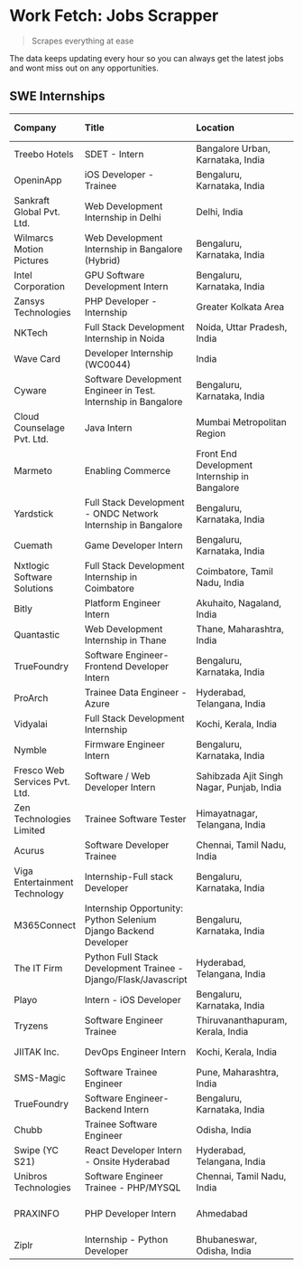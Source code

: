 # Work Fetch: Jobs Scrapper
> Scrapes everything at ease

The data keeps updating every hour so you can always get the latest jobs and wont miss out on any opportunities.

## SWE Internships
<!--START_SECTION:workfetch-->
| Company                       | Title                                                            | Location                                  | Link                                                                                                                                                                                                                                                                               | Date Posted   |
|:------------------------------|:-----------------------------------------------------------------|:------------------------------------------|:-----------------------------------------------------------------------------------------------------------------------------------------------------------------------------------------------------------------------------------------------------------------------------------|:--------------|
| Treebo Hotels                 | SDET - Intern                                                    | Bangalore Urban, Karnataka, India         | [Apply](https://in.linkedin.com/jobs/view/sdet-intern-at-treebo-hotels-3902832257?position=11&pageNum=0&refId=zLqMUTWCG4uChrkOZ8z%2BEg%3D%3D&trackingId=cEGS41ACVPSIteJ3k9DPMQ%3D%3D&trk=public_jobs_jserp-result_search-card)                                                     | 2024-04-19    |
| OpeninApp                     | iOS Developer - Trainee                                          | Bengaluru, Karnataka, India               | [Apply](https://in.linkedin.com/jobs/view/ios-developer-trainee-at-openinapp-3905313040?position=39&pageNum=0&refId=zLqMUTWCG4uChrkOZ8z%2BEg%3D%3D&trackingId=cbX2ordK2q95AKMJci3B%2BA%3D%3D&trk=public_jobs_jserp-result_search-card)                                             | 2024-04-18    |
| Sankraft Global Pvt. Ltd.     | Web Development Internship in Delhi                              | Delhi, India                              | [Apply](https://in.linkedin.com/jobs/view/web-development-internship-in-delhi-at-sankraft-global-pvt-ltd-3904333078?position=26&pageNum=0&refId=zLqMUTWCG4uChrkOZ8z%2BEg%3D%3D&trackingId=gj%2BuHMpH%2FcjcBddwMhsPgw%3D%3D&trk=public_jobs_jserp-result_search-card)               | 2024-04-17    |
| Wilmarcs Motion Pictures      | Web Development Internship in Bangalore (Hybrid)                 | Bengaluru, Karnataka, India               | [Apply](https://in.linkedin.com/jobs/view/web-development-internship-in-bangalore-hybrid-at-wilmarcs-motion-pictures-3904333111?position=45&pageNum=0&refId=zLqMUTWCG4uChrkOZ8z%2BEg%3D%3D&trackingId=aIpppA9gdA4S%2BsHmFR0fmg%3D%3D&trk=public_jobs_jserp-result_search-card)     | 2024-04-17    |
| Intel Corporation             | GPU Software Development Intern                                  | Bengaluru, Karnataka, India               | [Apply](https://in.linkedin.com/jobs/view/gpu-software-development-intern-at-intel-corporation-3901182417?position=54&pageNum=0&refId=zLqMUTWCG4uChrkOZ8z%2BEg%3D%3D&trackingId=0G%2FmWhFUBnd%2BaKZcXu1ERA%3D%3D&trk=public_jobs_jserp-result_search-card)                         | 2024-04-16    |
| Zansys Technologies           | PHP Developer - Internship                                       | Greater Kolkata Area                      | [Apply](https://in.linkedin.com/jobs/view/php-developer-internship-at-zansys-technologies-3897753239?position=4&pageNum=0&refId=zLqMUTWCG4uChrkOZ8z%2BEg%3D%3D&trackingId=cd1WZl8qzdjJytJK1i5ohQ%3D%3D&trk=public_jobs_jserp-result_search-card)                                   | 2024-04-15    |
| NKTech                        | Full Stack Development Internship in Noida                       | Noida, Uttar Pradesh, India               | [Apply](https://in.linkedin.com/jobs/view/full-stack-development-internship-in-noida-at-nktech-3901648170?position=20&pageNum=0&refId=zLqMUTWCG4uChrkOZ8z%2BEg%3D%3D&trackingId=EtAaIJWQ3I7AqeKb4RgQUg%3D%3D&trk=public_jobs_jserp-result_search-card)                             | 2024-04-15    |
| Wave Card                     | Developer Internship (WC0044)                                    | India                                     | [Apply](https://in.linkedin.com/jobs/view/developer-internship-wc0044-at-wave-card-3900079966?position=25&pageNum=0&refId=zLqMUTWCG4uChrkOZ8z%2BEg%3D%3D&trackingId=6Q9rW7T8yTeyhK7qDoVdGw%3D%3D&trk=public_jobs_jserp-result_search-card)                                         | 2024-04-15    |
| Cyware                        | Software Development Engineer in Test. Internship in Bangalore   | Bengaluru, Karnataka, India               | [Apply](https://in.linkedin.com/jobs/view/software-development-engineer-in-test-internship-in-bangalore-at-cyware-3899870294?position=12&pageNum=0&refId=zLqMUTWCG4uChrkOZ8z%2BEg%3D%3D&trackingId=NqThf85XuJ8EFNTwFnukEQ%3D%3D&trk=public_jobs_jserp-result_search-card)          | 2024-04-14    |
| Cloud Counselage Pvt. Ltd.    | Java Intern                                                      | Mumbai Metropolitan Region                | [Apply](https://in.linkedin.com/jobs/view/java-intern-at-cloud-counselage-pvt-ltd-3896025667?position=18&pageNum=0&refId=zLqMUTWCG4uChrkOZ8z%2BEg%3D%3D&trackingId=Dcrqjl4F17mjtSezJz1wdw%3D%3D&trk=public_jobs_jserp-result_search-card)                                          | 2024-04-12    |
| Marmeto | Enabling Commerce   | Front End Development Internship in Bangalore                    | Bengaluru, Karnataka, India               | [Apply](https://in.linkedin.com/jobs/view/front-end-development-internship-in-bangalore-at-marmeto-enabling-commerce-3896972009?position=24&pageNum=0&refId=zLqMUTWCG4uChrkOZ8z%2BEg%3D%3D&trackingId=nM5AJanrHFUBgkMBIqjeGw%3D%3D&trk=public_jobs_jserp-result_search-card)       | 2024-04-12    |
| Yardstick                     | Full Stack Development - ONDC Network Internship in Bangalore    | Bengaluru, Karnataka, India               | [Apply](https://in.linkedin.com/jobs/view/full-stack-development-ondc-network-internship-in-bangalore-at-yardstick-3896968509?position=57&pageNum=0&refId=zLqMUTWCG4uChrkOZ8z%2BEg%3D%3D&trackingId=YOghYBUzxtaZ59z6PS1N0w%3D%3D&trk=public_jobs_jserp-result_search-card)         | 2024-04-12    |
| Cuemath                       | Game Developer Intern                                            | Bengaluru, Karnataka, India               | [Apply](https://in.linkedin.com/jobs/view/game-developer-intern-at-cuemath-3882809457?position=30&pageNum=0&refId=zLqMUTWCG4uChrkOZ8z%2BEg%3D%3D&trackingId=VY%2BC1XuMf%2FAYJIQFE6XXsg%3D%3D&trk=public_jobs_jserp-result_search-card)                                             | 2024-04-11    |
| Nxtlogic Software Solutions   | Full Stack Development Internship in Coimbatore                  | Coimbatore, Tamil Nadu, India             | [Apply](https://in.linkedin.com/jobs/view/full-stack-development-internship-in-coimbatore-at-nxtlogic-software-solutions-3895226166?position=47&pageNum=0&refId=zLqMUTWCG4uChrkOZ8z%2BEg%3D%3D&trackingId=kZNQGwiHT6Y9fytZ7InmKw%3D%3D&trk=public_jobs_jserp-result_search-card)   | 2024-04-11    |
| Bitly                         | Platform Engineer Intern                                         | Akuhaito, Nagaland, India                 | [Apply](https://in.linkedin.com/jobs/view/platform-engineer-intern-at-bitly-3891638262?position=3&pageNum=0&refId=zLqMUTWCG4uChrkOZ8z%2BEg%3D%3D&trackingId=D3x%2FYzgf83IspKMo6lO9dw%3D%3D&trk=public_jobs_jserp-result_search-card)                                               | 2024-04-09    |
| Quantastic                    | Web Development Internship in Thane                              | Thane, Maharashtra, India                 | [Apply](https://in.linkedin.com/jobs/view/web-development-internship-in-thane-at-quantastic-3888221292?position=31&pageNum=0&refId=zLqMUTWCG4uChrkOZ8z%2BEg%3D%3D&trackingId=Q9izfzQ2Lhd1wQhHygrp5w%3D%3D&trk=public_jobs_jserp-result_search-card)                                | 2024-04-08    |
| TrueFoundry                   | Software Engineer- Frontend Developer Intern                     | Bengaluru, Karnataka, India               | [Apply](https://in.linkedin.com/jobs/view/software-engineer-frontend-developer-intern-at-truefoundry-3887320206?position=53&pageNum=0&refId=zLqMUTWCG4uChrkOZ8z%2BEg%3D%3D&trackingId=ycgx%2B203Yt2J73k%2B2C48RA%3D%3D&trk=public_jobs_jserp-result_search-card)                   | 2024-04-05    |
| ProArch                       | Trainee Data Engineer - Azure                                    | Hyderabad, Telangana, India               | [Apply](https://in.linkedin.com/jobs/view/trainee-data-engineer-azure-at-proarch-3883101349?position=37&pageNum=0&refId=zLqMUTWCG4uChrkOZ8z%2BEg%3D%3D&trackingId=b5Eu01rEARnSMoU5tkg%2FyQ%3D%3D&trk=public_jobs_jserp-result_search-card)                                         | 2024-04-03    |
| Vidyalai                      | Full Stack Development Internship                                | Kochi, Kerala, India                      | [Apply](https://in.linkedin.com/jobs/view/full-stack-development-internship-at-vidyalai-3879794351?position=50&pageNum=0&refId=zLqMUTWCG4uChrkOZ8z%2BEg%3D%3D&trackingId=nhVlDG%2F1aNeR4qOdXDcITg%3D%3D&trk=public_jobs_jserp-result_search-card)                                  | 2024-04-03    |
| Nymble                        | Firmware Engineer Intern                                         | Bengaluru, Karnataka, India               | [Apply](https://in.linkedin.com/jobs/view/firmware-engineer-intern-at-nymble-3877869812?position=60&pageNum=0&refId=zLqMUTWCG4uChrkOZ8z%2BEg%3D%3D&trackingId=k6xZwxJCXf9pP9yZ%2BrpHXg%3D%3D&trk=public_jobs_jserp-result_search-card)                                             | 2024-04-02    |
| Fresco Web Services Pvt. Ltd. | Software / Web Developer Intern                                  | Sahibzada Ajit Singh Nagar, Punjab, India | [Apply](https://in.linkedin.com/jobs/view/software-web-developer-intern-at-fresco-web-services-pvt-ltd-3880552598?position=16&pageNum=0&refId=zLqMUTWCG4uChrkOZ8z%2BEg%3D%3D&trackingId=3a8uL%2FXb51JLIAmzXQn0xw%3D%3D&trk=public_jobs_jserp-result_search-card)                   | 2024-04-01    |
| Zen Technologies Limited      | Trainee Software  Tester                                         | Himayatnagar, Telangana, India            | [Apply](https://in.linkedin.com/jobs/view/trainee-software-tester-at-zen-technologies-limited-3872100214?position=2&pageNum=0&refId=zLqMUTWCG4uChrkOZ8z%2BEg%3D%3D&trackingId=YvtlhzsD91s3aXTSSF9YgA%3D%3D&trk=public_jobs_jserp-result_search-card)                               | 2024-03-26    |
| Acurus                        | Software Developer Trainee                                       | Chennai, Tamil Nadu, India                | [Apply](https://in.linkedin.com/jobs/view/software-developer-trainee-at-acurus-3871400616?position=55&pageNum=0&refId=zLqMUTWCG4uChrkOZ8z%2BEg%3D%3D&trackingId=FazN%2Fo%2FFARJQ%2BBihPwVGHw%3D%3D&trk=public_jobs_jserp-result_search-card)                                       | 2024-03-26    |
| Viga Entertainment Technology | Internship-Full stack Developer                                  | Bengaluru, Karnataka, India               | [Apply](https://in.linkedin.com/jobs/view/internship-full-stack-developer-at-viga-entertainment-technology-3870669789?position=36&pageNum=0&refId=zLqMUTWCG4uChrkOZ8z%2BEg%3D%3D&trackingId=oU%2B1Dajay05tVn1q6aHhGg%3D%3D&trk=public_jobs_jserp-result_search-card)               | 2024-03-25    |
| M365Connect                   | Internship Opportunity: Python Selenium Django Backend Developer | Bengaluru, Karnataka, India               | [Apply](https://in.linkedin.com/jobs/view/internship-opportunity-python-selenium-django-backend-developer-at-m365connect-3868219387?position=42&pageNum=0&refId=zLqMUTWCG4uChrkOZ8z%2BEg%3D%3D&trackingId=TJTEWDAwKcIxmcARaWT02Q%3D%3D&trk=public_jobs_jserp-result_search-card)   | 2024-03-24    |
| The IT Firm                   | Python Full Stack Development Trainee - Django/Flask/Javascript  | Hyderabad, Telangana, India               | [Apply](https://in.linkedin.com/jobs/view/python-full-stack-development-trainee-django-flask-javascript-at-the-it-firm-3864185812?position=29&pageNum=0&refId=zLqMUTWCG4uChrkOZ8z%2BEg%3D%3D&trackingId=B5d0D%2FS8%2F49bYKhQJ08fKg%3D%3D&trk=public_jobs_jserp-result_search-card) | 2024-03-22    |
| Playo                         | Intern - iOS Developer                                           | Bengaluru, Karnataka, India               | [Apply](https://in.linkedin.com/jobs/view/intern-ios-developer-at-playo-3864127354?position=41&pageNum=0&refId=zLqMUTWCG4uChrkOZ8z%2BEg%3D%3D&trackingId=bt3BgXJOecsOR9j14asxgg%3D%3D&trk=public_jobs_jserp-result_search-card)                                                    | 2024-03-22    |
| Tryzens                       | Software Engineer Trainee                                        | Thiruvananthapuram, Kerala, India         | [Apply](https://in.linkedin.com/jobs/view/software-engineer-trainee-at-tryzens-3809363491?position=56&pageNum=0&refId=zLqMUTWCG4uChrkOZ8z%2BEg%3D%3D&trackingId=HzfLUc2f%2BgwxhigH3xqZYg%3D%3D&trk=public_jobs_jserp-result_search-card)                                           | 2024-01-18    |
| JIITAK Inc.                   | DevOps Engineer Intern                                           | Kochi, Kerala, India                      | [Apply](https://in.linkedin.com/jobs/view/devops-engineer-intern-at-jiitak-inc-3766498801?position=6&pageNum=0&refId=zLqMUTWCG4uChrkOZ8z%2BEg%3D%3D&trackingId=tH59FagRchF2sA7ayfiarQ%3D%3D&trk=public_jobs_jserp-result_search-card)                                              | 2023-11-16    |
| SMS-Magic                     | Software Trainee Engineer                                        | Pune, Maharashtra, India                  | [Apply](https://in.linkedin.com/jobs/view/software-trainee-engineer-at-sms-magic-3761409781?position=19&pageNum=0&refId=zLqMUTWCG4uChrkOZ8z%2BEg%3D%3D&trackingId=kW%2B8KZ4u5yGQ0G1FIuVctw%3D%3D&trk=public_jobs_jserp-result_search-card)                                         | 2023-11-16    |
| TrueFoundry                   | Software Engineer-Backend Intern                                 | Bengaluru, Karnataka, India               | [Apply](https://in.linkedin.com/jobs/view/software-engineer-backend-intern-at-truefoundry-3779508170?position=33&pageNum=0&refId=zLqMUTWCG4uChrkOZ8z%2BEg%3D%3D&trackingId=RJBlWd3gyByp7UZermSUrw%3D%3D&trk=public_jobs_jserp-result_search-card)                                  | 2023-11-10    |
| Chubb                         | Trainee Software Engineer                                        | Odisha, India                             | [Apply](https://in.linkedin.com/jobs/view/trainee-software-engineer-at-chubb-3756335100?position=15&pageNum=0&refId=zLqMUTWCG4uChrkOZ8z%2BEg%3D%3D&trackingId=2WtyLxklUKIituY9oefTpA%3D%3D&trk=public_jobs_jserp-result_search-card)                                               | 2023-11-02    |
| Swipe (YC S21)                | React Developer Intern - Onsite Hyderabad                        | Hyderabad, Telangana, India               | [Apply](https://in.linkedin.com/jobs/view/react-developer-intern-onsite-hyderabad-at-swipe-yc-s21-3737600089?position=21&pageNum=0&refId=zLqMUTWCG4uChrkOZ8z%2BEg%3D%3D&trackingId=AQiMOGys%2BYk%2FVHji9yN6JA%3D%3D&trk=public_jobs_jserp-result_search-card)                      | 2023-10-13    |
| Unibros Technologies          | Software Engineer Trainee - PHP/MYSQL                            | Chennai, Tamil Nadu, India                | [Apply](https://in.linkedin.com/jobs/view/software-engineer-trainee-php-mysql-at-unibros-technologies-3656599241?position=44&pageNum=0&refId=zLqMUTWCG4uChrkOZ8z%2BEg%3D%3D&trackingId=mfbhV4q0T%2BgJxSTSAGMFSw%3D%3D&trk=public_jobs_jserp-result_search-card)                    | 2023-06-12    |
| PRAXINFO                      | PHP Developer Intern | Ahmedabad                                 | Ahmedabad, Gujarat, India                 | [Apply](https://in.linkedin.com/jobs/view/php-developer-intern-ahmedabad-at-praxinfo-3627626337?position=14&pageNum=0&refId=zLqMUTWCG4uChrkOZ8z%2BEg%3D%3D&trackingId=0eD0SGFYjfQmce0Jym14Rg%3D%3D&trk=public_jobs_jserp-result_search-card)                                       | 2023-06-06    |
| Ziplr                         | Internship - Python Developer                                    | Bhubaneswar, Odisha, India                | [Apply](https://in.linkedin.com/jobs/view/internship-python-developer-at-ziplr-3645677592?position=7&pageNum=0&refId=zLqMUTWCG4uChrkOZ8z%2BEg%3D%3D&trackingId=HZqAqWiVr7CxgqlTvu99Rw%3D%3D&trk=public_jobs_jserp-result_search-card)                                              | 2023-06-02    |
<!--END_SECTION:workfetch-->
